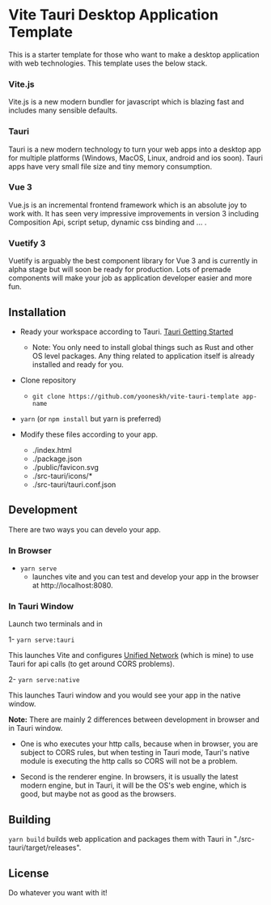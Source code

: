 # Vite Tauri Desktop Application Template

This is a starter template for those who want to make a desktop application with web technologies. This template uses the below stack.

### Vite.js
Vite.js is a new modern bundler for javascript which is blazing fast and includes many sensible defaults.

### Tauri
Tauri is a new modern technology to turn your web apps into a desktop app for multiple platforms (Windows, MacOS, Linux, android and ios soon). Tauri apps have very small file size and tiny memory consumption.

### Vue 3
Vue.js is an incremental frontend framework which is an absolute joy to work with. It has seen very impressive improvements in version 3 including Composition Api, script setup, dynamic css binding and ... .

### Vuetify 3
Vuetify is arguably the best component library for Vue 3 and is currently in alpha stage but will soon be ready for production. Lots of premade components will make your job as application developer easier and more fun.

## Installation
- Ready your workspace according to Tauri. [Tauri Getting Started](https://tauri.app/v1/guides/getting-started/prerequisites/)

  - Note: You only need to install global things such as Rust and other OS level packages. Any thing related to application itself is already installed and ready for you.

- Clone repository
  - `git clone https://github.com/yooneskh/vite-tauri-template app-name`

- `yarn` (or `npm install` but yarn is preferred)

- Modify these files according to your app.

  - ./index.html
  - ./package.json
  - ./public/favicon.svg
  - ./src-tauri/icons/*
  - ./src-tauri/tauri.conf.json

## Development

There are two ways you can develo your app.

### In Browser
- `yarn serve`
  - launches vite and you can test and develop your app in the browser at http://localhost:8080.

### In Tauri Window

Launch two terminals and in

1- `yarn serve:tauri`

This launches Vite and configures [Unified Network](https://github.com/yooneskh/unified-network) (which is mine) to use Tauri for api calls (to get around CORS problems).

2- `yarn serve:native`

This launches Tauri window and you would see your app in the native window.

**Note:** There are mainly 2 differences between development in browser and in Tauri window.

- One is who executes your http calls, because when in browser, you are subject to CORS rules, but when testing in Tauri mode, Tauri's native module is executing the http calls so CORS will not be a problem.

- Second is the renderer engine. In browsers, it is usually the latest modern engine, but in Tauri, it will be the OS's web engine, which is good, but maybe not as good as the browsers.

## Building

`yarn build` builds web application and packages them with Tauri in "./src-tauri/target/releases".

## License
Do whatever you want with it!